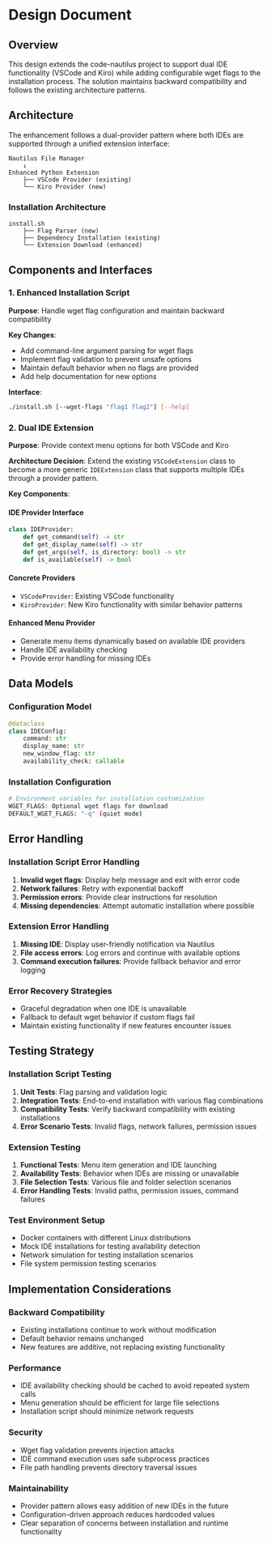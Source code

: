 # Design Document

## Overview

This design extends the code-nautilus project to support dual IDE functionality (VSCode and Kiro) while adding configurable wget flags to the installation process. The solution maintains backward compatibility and follows the existing architecture patterns.

## Architecture

The enhancement follows a dual-provider pattern where both IDEs are supported through a unified extension interface:

```
Nautilus File Manager
    ↓
Enhanced Python Extension
    ├── VSCode Provider (existing)
    └── Kiro Provider (new)
```

### Installation Architecture

```
install.sh
    ├── Flag Parser (new)
    ├── Dependency Installation (existing)
    └── Extension Download (enhanced)
```

## Components and Interfaces

### 1. Enhanced Installation Script

**Purpose**: Handle wget flag configuration and maintain backward compatibility

**Key Changes**:
- Add command-line argument parsing for wget flags
- Implement flag validation to prevent unsafe options
- Maintain default behavior when no flags are provided
- Add help documentation for new options

**Interface**:
```bash
./install.sh [--wget-flags "flag1 flag2"] [--help]
```

### 2. Dual IDE Extension

**Purpose**: Provide context menu options for both VSCode and Kiro

**Architecture Decision**: Extend the existing `VSCodeExtension` class to become a more generic `IDEExtension` class that supports multiple IDEs through a provider pattern.

**Key Components**:

#### IDE Provider Interface
```python
class IDEProvider:
    def get_command(self) -> str
    def get_display_name(self) -> str
    def get_args(self, is_directory: bool) -> str
    def is_available(self) -> bool
```

#### Concrete Providers
- `VSCodeProvider`: Existing VSCode functionality
- `KiroProvider`: New Kiro functionality with similar behavior patterns

#### Enhanced Menu Provider
- Generate menu items dynamically based on available IDE providers
- Handle IDE availability checking
- Provide error handling for missing IDEs

## Data Models

### Configuration Model
```python
@dataclass
class IDEConfig:
    command: str
    display_name: str
    new_window_flag: str
    availability_check: callable
```

### Installation Configuration
```bash
# Environment variables for installation customization
WGET_FLAGS: Optional wget flags for download
DEFAULT_WGET_FLAGS: "-q" (quiet mode)
```

## Error Handling

### Installation Script Error Handling
1. **Invalid wget flags**: Display help message and exit with error code
2. **Network failures**: Retry with exponential backoff
3. **Permission errors**: Provide clear instructions for resolution
4. **Missing dependencies**: Attempt automatic installation where possible

### Extension Error Handling
1. **Missing IDE**: Display user-friendly notification via Nautilus
2. **File access errors**: Log errors and continue with available options
3. **Command execution failures**: Provide fallback behavior and error logging

### Error Recovery Strategies
- Graceful degradation when one IDE is unavailable
- Fallback to default wget behavior if custom flags fail
- Maintain existing functionality if new features encounter issues

## Testing Strategy

### Installation Script Testing
1. **Unit Tests**: Flag parsing and validation logic
2. **Integration Tests**: End-to-end installation with various flag combinations
3. **Compatibility Tests**: Verify backward compatibility with existing installations
4. **Error Scenario Tests**: Invalid flags, network failures, permission issues

### Extension Testing
1. **Functional Tests**: Menu item generation and IDE launching
2. **Availability Tests**: Behavior when IDEs are missing or unavailable
3. **File Selection Tests**: Various file and folder selection scenarios
4. **Error Handling Tests**: Invalid paths, permission issues, command failures

### Test Environment Setup
- Docker containers with different Linux distributions
- Mock IDE installations for testing availability detection
- Network simulation for testing installation scenarios
- File system permission testing scenarios

## Implementation Considerations

### Backward Compatibility
- Existing installations continue to work without modification
- Default behavior remains unchanged
- New features are additive, not replacing existing functionality

### Performance
- IDE availability checking should be cached to avoid repeated system calls
- Menu generation should be efficient for large file selections
- Installation script should minimize network requests

### Security
- Wget flag validation prevents injection attacks
- IDE command execution uses safe subprocess practices
- File path handling prevents directory traversal issues

### Maintainability
- Provider pattern allows easy addition of new IDEs in the future
- Configuration-driven approach reduces hardcoded values
- Clear separation of concerns between installation and runtime functionality